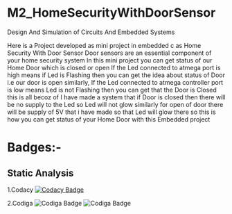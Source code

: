 # M2_HomeSecurityWithDoorSensor
Design And Simulation of Circuits And Embedded Systems

Here is a Project developed as mini project in embedded c as Home Security With Door Sensor Door sensors are an essential component of your home security system In this mini project you can get status of our Home Door which is closed or open If the Led connected to atmega port is high means if Led is Flashing then you can get the idea about status of Door i.e our door is open similarly, If the Led connected to atmega controller port is low means Led is not Flashing then you can get that the Door is Closed this is all becoz of I have made a system that if Door is closed then there will be no supply to the Led so Led will not glow similarly for open of door there will be supply of 5V that i have made so that Led will glow there so this is how you can get status of your Home Door with this Embedded project
# Badges:-
## Static Analysis
1.Codacy [![Codacy Badge](https://app.codacy.com/project/badge/Grade/058261b0584f4b10a16f4491a2b5a1b7)](https://www.codacy.com/gh/naiksandesh7175/M2_HomeSecurityWithDoorSensor/dashboard?utm_source=github.com&amp;utm_medium=referral&amp;utm_content=naiksandesh7175/M2_HomeSecurityWithDoorSensor&amp;utm_campaign=Badge_Grade)

2.Codiga 
  ![Codiga Badge](https://api.codiga.io/project/32911/status/svg)
   ![Codiga Badge](https://api.codiga.io/project/32911/score/svg)
